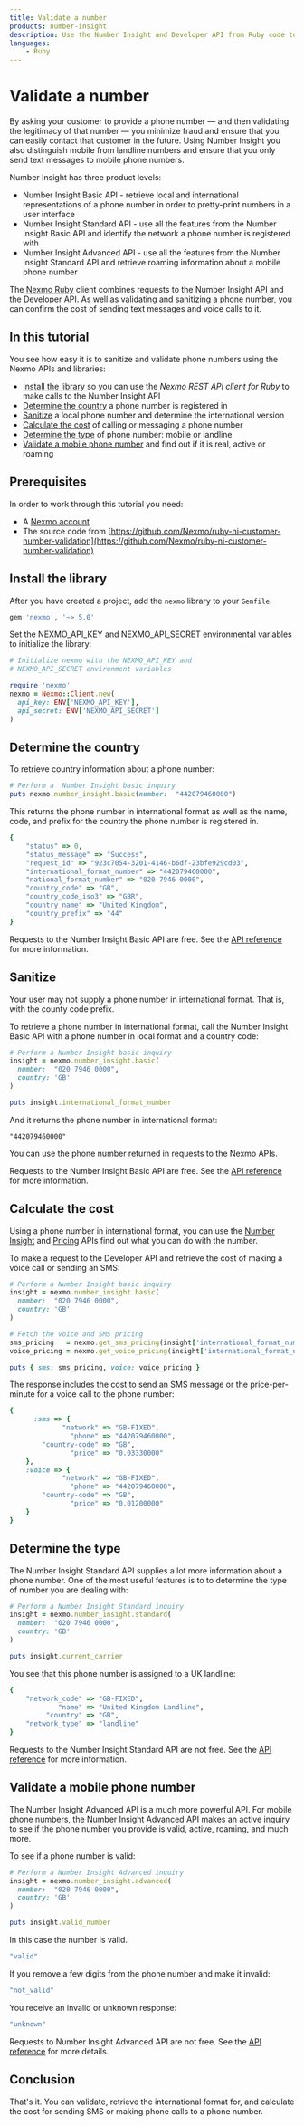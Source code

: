 ```yaml
---
title: Validate a number
products: number-insight
description: Use the Number Insight and Developer API from Ruby code to validate, sanitize and determine the cost to call or message a number.
languages:
    - Ruby
---
```


# Validate a number

By asking your customer to provide a phone number — and then validating the legitimacy of that number — you minimize fraud and ensure that you can easily contact that customer in the future. Using Number Insight you also distinguish mobile from landline numbers and ensure that you only send text messages to mobile phone numbers.

Number Insight has three product levels:

* Number Insight Basic API - retrieve local and international representations of a phone number in order to pretty-print numbers in a user interface
* Number Insight Standard API - use all the features from the Number Insight Basic API and identify the network a phone number is registered with
* Number Insight Advanced API - use all the features from the Number Insight Standard API and retrieve roaming information about a mobile phone number

The [Nexmo Ruby](http://github.com/nexmo/nexmo-ruby) client combines requests to the Number Insight API and the Developer API. As well as validating and sanitizing a phone number, you can confirm the cost of sending text messages and voice calls to it.

## In this tutorial

You see how easy it is to sanitize and validate phone numbers using the Nexmo APIs and libraries:

* [Install the library](#install-the-library) so you can use the *Nexmo REST API client for Ruby* to make calls to the Number Insight API
* [Determine the country](#determine-the-country) a phone number is registered in
* [Sanitize](#sanitize) a local phone number and determine the international version
* [Calculate the cost](#calculate-cost) of calling or messaging a phone number
* [Determine the type](#determine-the-type) of phone number: mobile or landline
* [Validate a mobile phone number](#validate-a-mobile-phone-number) and find out if it is real, active or roaming

## Prerequisites

In order to work through this tutorial you need:

* A [Nexmo account](https://dashboard.nexmo.com/sign-up)
* The source code from [https://github.com/Nexmo/ruby-ni-customer-number-validation](https://github.com/Nexmo/ruby-ni-customer-number-validation)

## Install the library

After you have created a project, add the `nexmo` library to your `Gemfile`.

```ruby
gem 'nexmo', '~> 5.0'
```

Set the NEXMO_API_KEY and NEXMO_API_SECRET environmental variables to initialize the library:

```ruby
# Initialize nexmo with the NEXMO_API_KEY and
# NEXMO_API_SECRET environment variables

require 'nexmo'
nexmo = Nexmo::Client.new(
  api_key: ENV['NEXMO_API_KEY'],
  api_secret: ENV['NEXMO_API_SECRET']
)
```

## Determine the country

To retrieve country information about a phone number:

```ruby
# Perform a  Number Insight basic inquiry
puts nexmo.number_insight.basic(number:  "442079460000")
```


This returns the phone number in international format as well as the name, code, and prefix for the country the phone number is registered in.

```ruby
{
    "status" => 0,
    "status_message" => "Success",
    "request_id" => "923c7054-3201-4146-b6df-23bfe929cd03",
    "international_format_number" => "442079460000",
    "national_format_number" => "020 7946 0000",
    "country_code" => "GB",
    "country_code_iso3" => "GBR",
    "country_name" => "United Kingdom",
    "country_prefix" => "44"
}
```

Requests to the Number Insight Basic API are free. See the [API reference](/api/number-insight) for more information.


## Sanitize

Your user may not supply a phone number in international format. That is, with the county code prefix.

To retrieve a phone number in international format, call the Number Insight Basic API with a phone number in local format and a country code:

```ruby
# Perform a Number Insight basic inquiry
insight = nexmo.number_insight.basic(
  number:  "020 7946 0000",
  country: 'GB'
)

puts insight.international_format_number
```

And it returns the phone number in international format:

```
"442079460000"
```

You can use the phone number returned in requests to the Nexmo APIs.

Requests to the Number Insight Basic API are free. See the [API reference](/api/number-insight) for more information.

## Calculate the cost

Using a phone number in international format, you can use the [Number Insight](/api/number-insight) and [Pricing](/api/developer/pricing) APIs find out what you can do with the number.

To make a request to the Developer API and retrieve the cost of making a voice call or sending an SMS:

```ruby
# Perform a Number Insight basic inquiry
insight = nexmo.number_insight.basic(
  number:  "020 7946 0000",
  country: 'GB'
)

# Fetch the voice and SMS pricing
sms_pricing   = nexmo.get_sms_pricing(insight['international_format_number'])
voice_pricing = nexmo.get_voice_pricing(insight['international_format_number'])

puts { sms: sms_pricing, voice: voice_pricing }
```

The response includes the cost to send an SMS message or the price-per-minute for a voice call to the phone number:

```ruby
{
      :sms => {
             "network" => "GB-FIXED",
               "phone" => "442079460000",
        "country-code" => "GB",
               "price" => "0.03330000"
    },
    :voice => {
             "network" => "GB-FIXED",
               "phone" => "442079460000",
        "country-code" => "GB",
               "price" => "0.01200000"
    }
}
```

<!--
TODO: reactivate when API docs migrated:
  See the [API reference](/api/developer/account#pricing) for more information about the Developer API.
-->

## Determine the type

The Number Insight Standard API supplies a lot more information about a phone number. One of the most useful features is to to determine the type of number you are dealing with:

```ruby
# Perform a Number Insight Standard inquiry
insight = nexmo.number_insight.standard(
  number:  "020 7946 0000",
  country: 'GB'
)

puts insight.current_carrier
```

You see that this phone number is assigned to a UK landline:

```ruby
{
    "network_code" => "GB-FIXED",
            "name" => "United Kingdom Landline",
         "country" => "GB",
    "network_type" => "landline"
}
```
Requests to the Number Insight Standard API are not free. See the [API reference](/api/number-insight) for more information.

## Validate a mobile phone number

The Number Insight Advanced API is a much more powerful API. For mobile phone numbers, the Number Insight Advanced API makes an active inquiry to see if the phone number you provide is valid, active, roaming, and much more.

To see if a phone number is valid:

```ruby
# Perform a Number Insight Advanced inquiry
insight = nexmo.number_insight.advanced(
  number:  "020 7946 0000",
  country: 'GB'
)

puts insight.valid_number
```

In this case the number is valid.

```ruby
"valid"
```

If you remove a few digits from the phone number and make it invalid:

```ruby
"not_valid"
```

You receive an invalid or unknown response:

```ruby
"unknown"
```

Requests to Number Insight Advanced API are not free. See the [API reference](/api/number-insight) for more details.

## Conclusion

That's it. You can validate, retrieve the international format for, and calculate the cost for sending SMS or making phone calls to a phone number.
